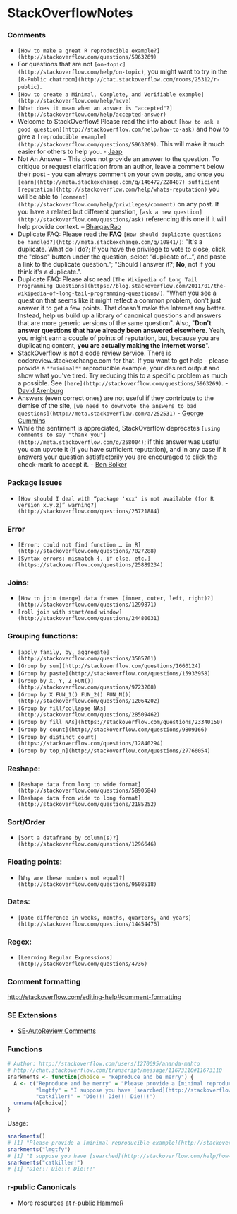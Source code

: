 # StackOverflowNotes

### Comments
 - `[How to make a great R reproducible example?](http://stackoverflow.com/questions/5963269)`
 - For questions that are not `[on-topic](http://stackoverflow.com/help/on-topic)`, you might want to try in the `[R-Public chatroom](http://chat.stackoverflow.com/rooms/25312/r-public)`.
 - `[How to create a Minimal, Complete, and Verifiable example](http://stackoverflow.com/help/mcve)`
 - `[What does it mean when an answer is "accepted"?](http://stackoverflow.com/help/accepted-answer)`
 - Welcome to StackOverflow! Please read the info about `[how to ask a good question](http://stackoverflow.com/help/how-to-ask)` and how to give a `[reproducible example](http://stackoverflow.com/questions/5963269)`. This will make it much easier for others to help you. - [Jaap](http://stackoverflow.com/users/2204410)
 - Not An Answer - This does not provide an answer to the question. To critique or request clarification from an author, leave a comment below their post - you can always comment on your own posts, and once you `[earn](http://meta.stackexchange.com/q/146472/228487) sufficient [reputation](http://stackoverflow.com/help/whats-reputation)` you will be able to `[comment](http://stackoverflow.com/help/privileges/comment)` on any post. If you have a related but different question, `[ask a new question](http://stackoverflow.com/questions/ask)` referencing this one if it will help provide context. – [BhargavRao](http://stackoverflow.com/users/4099593)
 - Duplicate FAQ: Please read the **FAQ** `[How should duplicate questions be handled?](http://meta.stackexchange.com/q/10841/)`: "It's a duplicate. What do I do?; If you have the privilege to vote to close, click the "close" button under the question, select “duplicate of...”, and paste a link to the duplicate question."; "Should I answer it?; **No**, not if you think it's a duplicate.".
 - Duplicate FAQ: Please also read `[The Wikipedia of Long Tail Programming Questions](https://blog.stackoverflow.com/2011/01/the-wikipedia-of-long-tail-programming-questions/)`. "When you see a question that seems like it might reflect a common problem, don't just answer it to get a few points. That doesn't make the Internet any better. Instead, help us build up a library of canonical questions and answers that are more generic versions of the same question". Also, "**Don't answer questions that have already been answered elsewhere.** Yeah, you might earn a couple of points of reputation, but, because you are duplicating content, **you are actually making the internet worse**".
 - StackOverflow is not a code review service. There is codereview.stackexchange.com for that. If you want to get help - please provide a `**minimal**` reproducible example, your desired output and show what you've tired. Try reducing this to a specific problem as much a possible. See `[here](http://stackoverflow.com/questions/5963269)`. - [David Arenburg](http://stackoverflow.com/users/3001626)
 - Answers (even correct ones) are not useful if they contribute to the demise of the site, `[we need to downvote the answers to bad questions](http://meta.stackoverflow.com/a/252531)` - [George Cummins](http://meta.stackoverflow.com/users/749181/george-cummins)
 - While the sentiment is appreciated, StackOverflow deprecates `[using comments to say "thank you"](http://meta.stackoverflow.com/q/258004)`; if this answer was useful you can upvote it (if you have sufficient reputation), and in any case if it answers your question satisfactorily you are encouraged to click the check-mark to accept it. - [Ben Bolker](http://stackoverflow.com/users/190277/ben-bolker)
### Package issues
 - `[How should I deal with “package 'xxx' is not available (for R version x.y.z)” warning?](http://stackoverflow.com/questions/25721884)`

### Error
 - `[Error: could not find function … in R](http://stackoverflow.com/questions/7027288)`
 - `[Syntax errors: mismatch {, if else, etc.](https://stackoverflow.com/questions/25889234)`

### Joins:  
 - `[How to join (merge) data frames (inner, outer, left, right)?](http://stackoverflow.com/questions/1299871)`
 - `[roll join with start/end window](http://stackoverflow.com/questions/24480031)`

### Grouping functions:   
 - `[apply family, by, aggregate](http://stackoverflow.com/questions/3505701)`
 - `[Group by sum](http://stackoverflow.com/questions/1660124)`
 - `[Group by paste](http://stackoverflow.com/questions/15933958)`
 - `[Group by X, Y, Z FUN()](http://stackoverflow.com/questions/9723208)`
 - `[Group by X FUN_1() FUN_2() FUN_N()](http://stackoverflow.com/questions/12064202)`
 - `[Group by fill/collapse NAs](http://stackoverflow.com/questions/28509462)`
 - `[Group by fill NAs](https://stackoverflow.com/questions/23340150)`
 - `[Group by count](http://stackoverflow.com/questions/9809166)`
 - `[Group by distinct count](https://stackoverflow.com/questions/12840294)`
 - `[Group by top_n](http://stackoverflow.com/questions/27766054)`

### Reshape:  
 - `[Reshape data from long to wide format](http://stackoverflow.com/questions/5890584)`   
 - `[Reshape data from wide to long format](http://stackoverflow.com/questions/2185252)`

### Sort/Order
 - `[Sort a dataframe by column(s)?](http://stackoverflow.com/questions/1296646)`   

### Floating points:   
 - `[Why are these numbers not equal?](http://stackoverflow.com/questions/9508518)`

### Dates:  
 - `[Date difference in weeks, months, quarters, and years](http://stackoverflow.com/questions/14454476)`

### Regex:
 - `[Learning Regular Expressions](http://stackoverflow.com/questions/4736)`

### Comment formatting   
http://stackoverflow.com/editing-help#comment-formatting

### SE Extensions
* [SE-AutoReview Comments](https://github.com/Benjol/SE-AutoReviewComments)

### Functions

```R
# Author: http://stackoverflow.com/users/1270695/ananda-mahto
# http://chat.stackoverflow.com/transcript/message/11673110#11673110
snarkments <- function(choice = "Reproduce and be merry") {
  A <- c("Reproduce and be merry" = "Please provide a [minimal reproducible example](http://stackoverflow.com/q/5963269/1270695), and please show us what you have tried",
         "lmgtfy" = "I suppose you have [searched](http://stackoverflow.com/help/how-to-ask) for your problem on SO?",
         "catkiller!" = "Die!!! Die!!! Die!!!")
  unname(A[choice])
}
```
Usage:

```R
snarkments()
# [1] "Please provide a [minimal reproducible example](http://stackoverflow.com/q/5963269/1270695), and please show us what you have tried"
snarkments("lmgtfy")
# [1] "I suppose you have [searched](http://stackoverflow.com/help/how-to-ask) for your problem on SO?"
snarkments("catkiller!")
# [1] "Die!!! Die!!! Die!!!"
```

### r-public Canonicals 
- More resources at [r-public HammeR](https://github.com/r-public/HammeR/blob/master/Canonicals.md)

